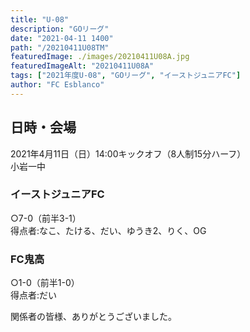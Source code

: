 ```yaml
---
title: "U-08"
description: "GOリーグ"
date: "2021-04-11 1400"
path: "/20210411U08TM"
featuredImage: ./images/20210411U08A.jpg
featuredImageAlt: "20210411U08A"
tags: ["2021年度U-08", "GOリーグ", "イーストジュニアFC"]
author: "FC Esblanco"
---
```




## 日時・会場

2021年4月11日（日）14:00キックオフ（8人制15分ハーフ）<br>
小岩一中

### イーストジュニアFC

○7-0（前半3-1）  
得点者:なこ、たける、だい、ゆうき2、りく、OG

### FC鬼高

○1-0（前半1-0）  
得点者:だい


関係者の皆様、ありがとうございました。

